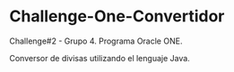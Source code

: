 # Challenge-One-Convertidor
Challenge#2 - Grupo 4. Programa Oracle ONE.

Conversor de divisas utilizando el lenguaje Java. 

